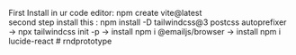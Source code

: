 First Install in ur code editor: npm create vite@latest  
second step install this :  npm install -D tailwindcss@3 postcss autoprefixer -> npx tailwindcss init -p   -> install npm i @emailjs/browser -> install npm i lucide-react 
#   r n d p r o t o t y p e  
 